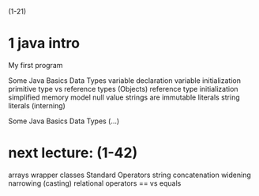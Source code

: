 
(1-21)

# 1 java intro

My first program

Some Java Basics
Data Types
variable declaration
variable initialization
primitive type vs reference types (Objects)
reference type initialization
simplified memory model
null value
strings are immutable
literals
string literals (interning)

Some Java Basics
Data Types (...)


# next lecture: (1-42)

arrays
wrapper classes
Standard Operators
string concatenation
widening
narrowing (casting)
relational operators
== vs equals


